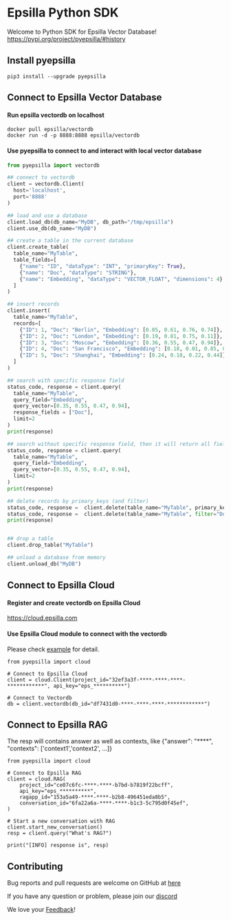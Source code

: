 # Epsilla Python SDK

Welcome to Python SDK for Epsilla Vector Database! 
https://pypi.org/project/pyepsilla/#history

## Install pyepsilla
```shell
pip3 install --upgrade pyepsilla
```

## Connect to Epsilla Vector Database

#### Run epsilla vectordb on localhost
```shell
docker pull epsilla/vectordb
docker run -d -p 8888:8888 epsilla/vectordb
```

#### Use pyepsilla to connect to and interact with local vector database

```python
from pyepsilla import vectordb

## connect to vectordb
client = vectordb.Client(
  host='localhost',
  port='8888'
)

## load and use a database
client.load_db(db_name="MyDB", db_path="/tmp/epsilla")
client.use_db(db_name="MyDB")

## create a table in the current database
client.create_table(
  table_name="MyTable",
  table_fields=[
    {"name": "ID", "dataType": "INT", "primaryKey": True},
    {"name": "Doc", "dataType": "STRING"},
    {"name": "Embedding", "dataType": "VECTOR_FLOAT", "dimensions": 4}
  ]
)

## insert records
client.insert(
  table_name="MyTable",
  records=[
    {"ID": 1, "Doc": "Berlin", "Embedding": [0.05, 0.61, 0.76, 0.74]},
    {"ID": 2, "Doc": "London", "Embedding": [0.19, 0.81, 0.75, 0.11]},
    {"ID": 3, "Doc": "Moscow", "Embedding": [0.36, 0.55, 0.47, 0.94]},
    {"ID": 4, "Doc": "San Francisco", "Embedding": [0.18, 0.01, 0.85, 0.80]},
    {"ID": 5, "Doc": "Shanghai", "Embedding": [0.24, 0.18, 0.22, 0.44]}
  ]
)

## search with specific response field
status_code, response = client.query(
  table_name="MyTable",
  query_field="Embedding",
  query_vector=[0.35, 0.55, 0.47, 0.94],
  response_fields = ["Doc"],
  limit=2
)
print(response)

## search without specific response field, then it will return all fields
status_code, response = client.query(
  table_name="MyTable",
  query_field="Embedding",
  query_vector=[0.35, 0.55, 0.47, 0.94],
  limit=2
)
print(response)

## delete records by primary_keys (and filter)
status_code, response =  client.delete(table_name="MyTable", primary_keys=[3, 4])
status_code, response =  client.delete(table_name="MyTable", filter="Doc <> 'San Francisco'")
print(response)


## drop a table
client.drop_table("MyTable")

## unload a database from memory
client.unload_db("MyDB")
```


## Connect to Epsilla Cloud

#### Register and create vectordb on Epsilla Cloud
https://cloud.epsilla.com

#### Use Epsilla Cloud module to connect with the vectordb
Please check <a href="https://github.com/epsilla-cloud/epsilla-python-client/blob/main/examples/hello_epsilla_cloud.py">example</a> for detail.
```python3
from pyepsilla import cloud

# Connect to Epsilla Cloud
client = cloud.Client(project_id="32ef3a3f-****-****-****-************", api_key="eps_**********")

# Connect to Vectordb
db = client.vectordb(db_id="df7431d0-****-****-****-************")
```


## Connect to Epsilla RAG

The resp will contains answer as well as contexts, like {"answer": "****", "contexts": ['context1','context2', ...]}

```python3
from pyepsilla import cloud

# Connect to Epsilla RAG
client = cloud.RAG(
    project_id="ce07c6fc-****-****-b7bd-b7819f22bcff",
    api_key="eps_**********",
    ragapp_id="153a5a49-****-****-b2b8-496451eda8b5",
    conversation_id="6fa22a6a-****-****-b1c3-5c795d0f45ef",
)

# Start a new conversation with RAG
client.start_new_conversation()
resp = client.query("What's RAG?")

print("[INFO] response is", resp)
```


## Contributing
Bug reports and pull requests are welcome on GitHub at [here](https://github.com/epsilla-cloud/epsilla-python-client)

If you have any question or problem, please join our [discord](https://discord.com/invite/cDaY2CxZc5)

We love your <a href="https://forms.gle/z73ra1sGBxH9wiUR8">Feedback</a>!

